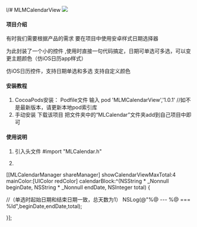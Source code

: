 l/# MLMCalendarView
![](https://github.com/LWKMUMU/MLMCalendarView/blob/master/Simulator%20Screen%20Shot%20-%20iPhone%20X%20-%202019-03-26%20at%2014.34.39.png)
#### 项目介绍

有时我们需要根据产品的需求 要在项目中使用安卓样式日期选择器

为此封装了一个小的控件 ,使用时直接一句代码搞定，日期可单选可多选，可以变更主题颜色（仿iOS日历app样式）

仿iOS日历控件，支持日期单选和多选 支持自定义颜色


#### 安装教程

1. CocoaPods安装：
         Podfile文件 输入 
         pod 'MLMCalendarView','1.0.1'
         //如不是最新版本，请更新本地pod索引库
2. 手动安装
        下载该项目
        把文件夹中的“MLCalendar”文件夹add到自己项目中即可


#### 使用说明

1.  引入头文件  #import "MLCalendar.h"

2. 
[[MLCalendarManager shareManager] showCalendarViewMaxTotal:4 mainColor:[UIColor redColor] calendarBlock:^(NSString * _Nonnull beginDate, NSString * _Nonnull endDate, NSInteger total) {

//（单选时起始日期和结束日期一致，总天数为1）
NSLog(@"%@ --- %@ === %ld",beginDate,endDate,total);

}];

